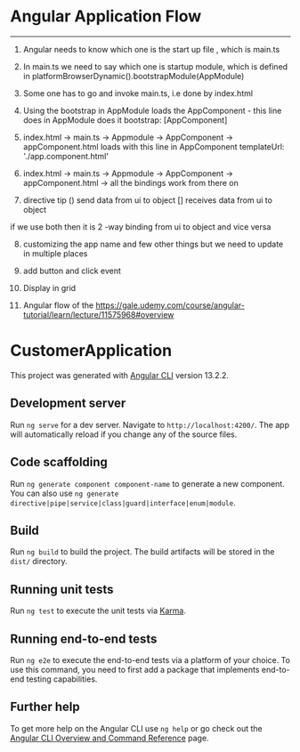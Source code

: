# Angular Application Flow
----------------------------

1. Angular needs to know which one is the start up file , which is main.ts
2. In main.ts we need to say which one is startup module, which is defined in platformBrowserDynamic().bootstrapModule(AppModule)
3. Some one has to go and invoke main.ts, i.e done by index.html


4. Using the bootstrap in AppModule loads the AppComponent - this line does in AppModule does it bootstrap: [AppComponent]

5. index.html -> main.ts -> Appmodule -> AppComponent -> appComponent.html loads with this line in AppComponent templateUrl: './app.component.html'

6. index.html -> main.ts -> Appmodule -> AppComponent -> appComponent.html -> all the bindings work from there on

7. directive tip 
 () send data from ui to object
 [] receives data from ui to object

 if we use both then it is 2 -way binding from ui to object and vice versa

8. customizing the app name and few other things but we need to update in multiple places

9. add button and click event 

10. Display in grid

11. Angular flow of the https://gale.udemy.com/course/angular-tutorial/learn/lecture/11575968#overview












# CustomerApplication
This project was generated with [Angular CLI](https://github.com/angular/angular-cli) version 13.2.2.

## Development server

Run `ng serve` for a dev server. Navigate to `http://localhost:4200/`. The app will automatically reload if you change any of the source files.

## Code scaffolding

Run `ng generate component component-name` to generate a new component. You can also use `ng generate directive|pipe|service|class|guard|interface|enum|module`.

## Build

Run `ng build` to build the project. The build artifacts will be stored in the `dist/` directory.

## Running unit tests

Run `ng test` to execute the unit tests via [Karma](https://karma-runner.github.io).

## Running end-to-end tests

Run `ng e2e` to execute the end-to-end tests via a platform of your choice. To use this command, you need to first add a package that implements end-to-end testing capabilities.

## Further help

To get more help on the Angular CLI use `ng help` or go check out the [Angular CLI Overview and Command Reference](https://angular.io/cli) page.
